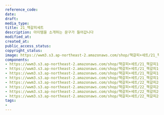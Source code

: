 ```yaml
---
reference_code: 
date: 
draft: 
media_type: 
title: 21_책갈피세트
description: 아이템을 소개하는 문구가 들어갑니다
modified_at: 
created_at: 
public_access_status: 
copyright_status: 
image: https://wwm3.s3.ap-northeast-2.amazonaws.com/shop/책갈피+세트/21_책갈피1+(1)r.jpg
components:
- https://wwm3.s3.ap-northeast-2.amazonaws.com/shop/책갈피+세트/21_책갈피1+(1)r.jpg
- https://wwm3.s3.ap-northeast-2.amazonaws.com/shop/책갈피+세트/21_책갈피1+(2)r.jpg
- https://wwm3.s3.ap-northeast-2.amazonaws.com/shop/책갈피+세트/21_책갈피1+(3)r.jpg
- https://wwm3.s3.ap-northeast-2.amazonaws.com/shop/책갈피+세트/21_책갈피1+(4)r.jpg
- https://wwm3.s3.ap-northeast-2.amazonaws.com/shop/책갈피+세트/22_책갈피2+(1)r.jpg
- https://wwm3.s3.ap-northeast-2.amazonaws.com/shop/책갈피+세트/22_책갈피2+(2)r.jpg
- https://wwm3.s3.ap-northeast-2.amazonaws.com/shop/책갈피+세트/22_책갈피2+(3)r.jpg
- https://wwm3.s3.ap-northeast-2.amazonaws.com/shop/책갈피+세트/22_책갈피2+(4)r.jpg
tags:
- 
---
```

